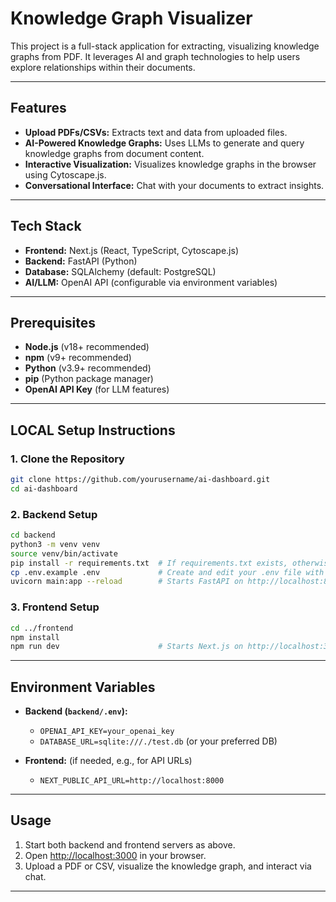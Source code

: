 # Knowledge Graph Visualizer

This project is a full-stack application for extracting, visualizing knowledge graphs from PDF. It leverages AI and graph technologies to help users explore relationships within their documents.

---

## Features

- **Upload PDFs/CSVs:** Extracts text and data from uploaded files.
- **AI-Powered Knowledge Graphs:** Uses LLMs to generate and query knowledge graphs from document content.
- **Interactive Visualization:** Visualizes knowledge graphs in the browser using Cytoscape.js.
- **Conversational Interface:** Chat with your documents to extract insights.

---

## Tech Stack

- **Frontend:** Next.js (React, TypeScript, Cytoscape.js)
- **Backend:** FastAPI (Python)
- **Database:** SQLAlchemy (default: PostgreSQL)
- **AI/LLM:** OpenAI API (configurable via environment variables)

---

## Prerequisites

- **Node.js** (v18+ recommended)
- **npm** (v9+ recommended)
- **Python** (v3.9+ recommended)
- **pip** (Python package manager)
- **OpenAI API Key** (for LLM features)

---

## LOCAL Setup Instructions

### 1. Clone the Repository

```bash
git clone https://github.com/yourusername/ai-dashboard.git
cd ai-dashboard
```

### 2. Backend Setup

```bash
cd backend
python3 -m venv venv
source venv/bin/activate
pip install -r requirements.txt  # If requirements.txt exists, otherwise install FastAPI, SQLAlchemy, etc.
cp .env.example .env             # Create and edit your .env file with your OpenAI key and DB settings
uvicorn main:app --reload        # Starts FastAPI on http://localhost:8000
```

### 3. Frontend Setup

```bash
cd ../frontend
npm install
npm run dev                      # Starts Next.js on http://localhost:3000
```

---

## Environment Variables

- **Backend (`backend/.env`):**
  - `OPENAI_API_KEY=your_openai_key`
  - `DATABASE_URL=sqlite:///./test.db` (or your preferred DB)

- **Frontend:** (if needed, e.g., for API URLs)
  - `NEXT_PUBLIC_API_URL=http://localhost:8000`

---

## Usage

1. Start both backend and frontend servers as above.
2. Open [http://localhost:3000](http://localhost:3000) in your browser.
3. Upload a PDF or CSV, visualize the knowledge graph, and interact via chat.

---

